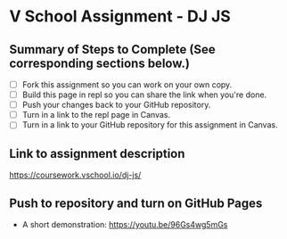 # V School Assignment - DJ JS

## Summary of Steps to Complete (See corresponding sections below.)
- [ ] Fork this assignment so you can work on your own copy.
- [ ] Build this page in repl so you can share the link when you're done.
- [ ] Push your changes back to your GitHub repository.
- [ ] Turn in a link to the repl page in Canvas.
- [ ] Turn in a link to your GitHub repository for this assignment in Canvas.

## Link to assignment description
https://coursework.vschool.io/dj-js/

## Push to repository and turn on GitHub Pages

* A short demonstration: https://youtu.be/96Gs4wg5mGs

